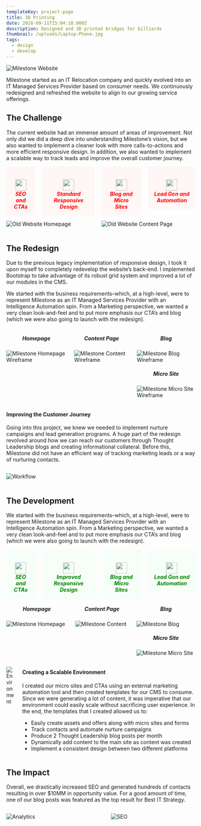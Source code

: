 ```yaml
---
templateKey: project-page
title: 3D Printing
date: 2018-09-11T15:04:10.000Z
description: Designed and 3D printed bridges for billiards
thumbnail: /uploads/Laptop-Phone.jpg
tags:
  - design
  - develop
---
```


![Milestone Website](/uploads/Laptop-Phone.jpg)

Milestone started as an IT Relocation company and quickly evolved into an IT Managed Services Provider based on consumer needs. We continuously redesigned and refreshed the website to align to our growing service offerings.

## The Challenge
The current website had an immense amount of areas of improvement. Not only did we did a deep dive into understanding Milestone’s vision, but we also wanted to implement a cleaner look with more calls-to-actions and more efficient responsive design. In addition, we also wanted to implement a scalable way to track leads and improve the overall customer journey.
<div class="columns">
  <div class="column is-3">
    <div style="text-align: center; background-color: #fff6f6; padding: 15px;">
      <h5 style="color: red; margin-bottom:0">
      <img src='/assets/X.png' style="width:30px; height: 30px" />
      <br>
      SEO and CTAs</h5>
    </div>
  </div>
  <div class="column is-3">
    <div style="text-align: center; background-color: #fff6f6; padding: 15px;">
      <h5 style="color: red; margin-bottom:0">
      <img src='/assets/X.png' style="width:30px; height: 30px" />
      <br>
      Standard Responsive Design</h5>
    </div>
  </div>
  <div class="column is-3">
    <div style="text-align: center; background-color: #fff6f6; padding: 15px;">
      <h5 style="color: red; margin-bottom:0">
      <img src='/assets/X.png' style="width:30px; height: 30px" />
      <br>
      Blog and Micro Sites</h5>
    </div>
  </div>
  <div class="column is-3">
    <div style="text-align: center; background-color: #fff6f6; padding: 15px;">
      <h5 style="color: red; margin-bottom:0">
      <img src='/assets/X.png' style="width:30px; height: 30px" />
      <br>
      Lead Gen and Automation</h5>
    </div>
  </div>
</div>

<div class="columns">
  <div class="column is-6">

  ![Old Website Homepage](/uploads/Homepage-old.jpg)

  </div>
  <div class="column is-6">

  ![Old Website Content Page](/uploads/Services-old.jpg)

  </div>
</div>
<div class="bg-grey">

## The Redesign
Due to the previous legacy implementation of responsive design, I took it upon myself to completely redevelop the website’s back-end. I implemented Bootstrap to take advantage of its robust grid system and improved a lot of our modules in the CMS.

We started with the business requirements–which, at a high-level, were to represent Milestone as an IT Managed Services Provider with an Intelligence Automation spin. From a Marketing perspective, we wanted a very clean look-and-feel and to put more emphasis our CTA’s  and blog (which we were also going to launch with the redesign).
<div class="columns">
<div class="column is-4">

  <h5 style="text-align:center">Homepage</h5>

![Milestone Homepage Wireframe](/uploads/Homepage.jpg)

</div>
<div class="column is-4">

  <h5 style="text-align:center">Content Page</h5>

![Milestone Content Wireframe](/uploads/Services-Page.jpg)
</div>
<div class="column is-4">

  <h5 style="text-align:center">Blog</h5>

![Milestone Blog Wireframe](/uploads/Blog.jpg)

  <h5 style="text-align:center">Micro Site</h5>

![Milestone Micro Site Wireframe](/uploads/Landing-Page.jpg)
</div>
</div>

#### Improving the Customer Journey
Going into this project, we knew we needed to implement nurture campaigns and lead generation programs. A huge part of the redesign revolved around how we can reach our customers through Thought Leadership blogs and creating informational collateral. Before this, Milestone did not have an efficient way of tracking marketing leads or a way of nurturing contacts.
<div class="columns">
<div class="column is-8">

![Workflow](/uploads/Workflow.jpg)
</div>
</div>
</div>

## The Development
We started with the business requirements–which, at a high-level, were to represent Milestone as an IT Managed Services Provider with an Intelligence Automation spin. From a Marketing perspective, we wanted a very clean look-and-feel and to put more emphasis our CTA’s  and blog (which we were also going to launch with the redesign).

<div class="columns">
  <div class="column is-3">
    <div style="text-align: center; background-color: #f6fff7; padding: 15px;">
      <h5 style="color: green; margin-bottom:0">
      <img src='/assets/check.png' style="width:30px; height: 30px" />
      <br>
      SEO and CTAs</h5>
    </div>
  </div>
  <div class="column is-3">
    <div style="text-align: center; background-color: #f6fff7; padding: 15px;">
      <h5 style="color: green; margin-bottom:0">
      <img src='/assets/check.png' style="width:30px; height: 30px" />
      <br>
      Improved Responsive Design</h5>
    </div>
  </div>
  <div class="column is-3">
    <div style="text-align: center; background-color: #f6fff7; padding: 15px;">
      <h5 style="color: green; margin-bottom:0">
      <img src='/assets/check.png' style="width:30px; height: 30px" />
      <br>
      Blog and Micro Sites</h5>
    </div>
  </div>
  <div class="column is-3">
    <div style="text-align: center; background-color: #f6fff7; padding: 15px;">
      <h5 style="color: green; margin-bottom:0">
      <img src='/assets/check.png' style="width:30px; height: 30px" />
      <br>
      Lead Gen and Automation</h5>
    </div>
  </div>
</div>

<div class="columns">
  <div class="column is-4">

  <h5 style="text-align:center">Homepage</h5>

  ![Milestone Homepage](/uploads/Homepage-Browser.jpg)

  </div>
  <div class="column is-4">

  <h5 style="text-align:center">Content Page</h5>

  ![Milestone Content](/uploads/Services-Browser.jpg)
  </div>
  <div class="column is-4">

  <h5 style="text-align:center">Blog</h5>

  ![Milestone Blog](/uploads/Blog-Browser.jpg)

  <h5 style="text-align:center">Micro Site</h5>

  ![Milestone Micro Site](/uploads/Micro-Site-Browser.jpg)
  </div>
</div>
<div class="columns">
  <div class="column is-6">

  ![Environment](/uploads/Environment.jpg)
  </div>
  <div class="column is-6">

  #### Creating a Scalable Environment
  I created our micro sites and CTAs using an external marketing automation tool and then created templates for our CMS to consume. Since we were generating a lot of content, it was imperative that our environment could easily scale without sacrificing user experience. In the end, the templates that I created allowed us to:

  * Easily create assets and offers along with micro sites and forms
  * Track contacts and automate nurture campaigns
  * Produce 2 Thought Leadership blog posts per month
  * Dynamically add content to the main site as content was created
  * Implement a consistent design between two different platforms
  </div>
</div>

<div class="bg-grey">

## The Impact
Overall, we drastically increased SEO and generated hundreds of contacts resulting in over $10MM in opportunity value. For a good amount of time, one of our blog posts was featured as the top result for Best IT Strategy.
<div class="columns">
  <div class="column is-6">

  ![Analytics](/uploads/Analytics.jpg)
  </div>
  <div class="column is-6">

  ![SEO](/uploads/SEO.jpg)
  </div>
</div>
</div>